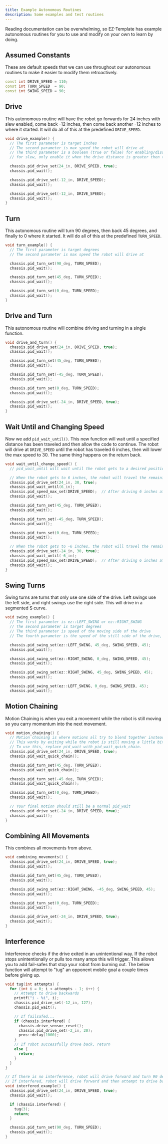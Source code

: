 ```yaml
---
title: Example Autonomous Routines
description: Some examples and test routines
---
```


Reading documentation can be overwhelming, so EZ-Template has example autonomous routines for you to use and modify on your own to learn by doing.  

## Assumed Constants  
These are default speeds that we can use throughout our autonomous routines to make it easier to modify them retroactively.
```cpp
const int DRIVE_SPEED = 110; 
const int TURN_SPEED  = 90;
const int SWING_SPEED = 90;
```


## Drive 
This autonomous routine will have the robot go forwards for 24 inches with slew enabled, come back -12 inches, then come back another -12 inches to where it started.  It will do all of this at the predefined `DRIVE_SPEED`.
```cpp
void drive_example() {
  // The first parameter is target inches
  // The second parameter is max speed the robot will drive at
  // The third parameter is a boolean (true or false) for enabling/disabling a slew at the start of drive motions
  // for slew, only enable it when the drive distance is greater then the slew distance + a few inches

  chassis.pid_drive_set(24_in, DRIVE_SPEED, true);
  chassis.pid_wait();

  chassis.pid_drive_set(-12_in, DRIVE_SPEED);
  chassis.pid_wait();

  chassis.pid_drive_set(-12_in, DRIVE_SPEED);
  chassis.pid_wait();
}
```





## Turn 
This autonomous routine will turn 90 degrees, then back 45 degrees, and finally to 0 where it started.  It will do all of this at the predefined `TURN_SPEED`.
```cpp
void turn_example() {
  // The first parameter is target degrees
  // The second parameter is max speed the robot will drive at

  chassis.pid_turn_set(90_deg, TURN_SPEED);
  chassis.pid_wait();

  chassis.pid_turn_set(45_deg, TURN_SPEED);
  chassis.pid_wait();

  chassis.pid_turn_set(0_deg, TURN_SPEED);
  chassis.pid_wait();
}
```





## Drive and Turn
This autonomous routine will combine driving and turning in a single function. 
```cpp
void drive_and_turn() {
  chassis.pid_drive_set(24_in, DRIVE_SPEED, true);
  chassis.pid_wait();

  chassis.pid_turn_set(45_deg, TURN_SPEED);
  chassis.pid_wait();

  chassis.pid_turn_set(-45_deg, TURN_SPEED);
  chassis.pid_wait();

  chassis.pid_turn_set(0_deg, TURN_SPEED);
  chassis.pid_wait();

  chassis.pid_drive_set(-24_in, DRIVE_SPEED, true);
  chassis.pid_wait();
}
```





## Wait Until and Changing Speed
Now we add `pid_wait_until()`.  This new function will wait until a specified distance has been traveled and then allow the code to continue.  The robot will drive at `DRIVE_SPEED` until the robot has traveled 6 inches, then will lower the max speed to 30.  The same thing happens on the return back. 
```cpp
void wait_until_change_speed() {
  // pid_wait_until will wait until the robot gets to a desired position

  // When the robot gets to 6 inches, the robot will travel the remaining distance at a max speed of 30
  chassis.pid_drive_set(24_in, 30, true);
  chassis.pid_wait_until(6_in);
  chassis.pid_speed_max_set(DRIVE_SPEED);  // After driving 6 inches at 30 speed, the robot will go the remaining distance at DRIVE_SPEED
  chassis.pid_wait();

  chassis.pid_turn_set(45_deg, TURN_SPEED);
  chassis.pid_wait();

  chassis.pid_turn_set(-45_deg, TURN_SPEED);
  chassis.pid_wait();

  chassis.pid_turn_set(0_deg, TURN_SPEED);
  chassis.pid_wait();

  // When the robot gets to -6 inches, the robot will travel the remaining distance at a max speed of 30
  chassis.pid_drive_set(-24_in, 30, true);
  chassis.pid_wait_until(-6_in);
  chassis.pid_speed_max_set(DRIVE_SPEED);  // After driving 6 inches at 30 speed, the robot will go the remaining distance at DRIVE_SPEED
  chassis.pid_wait();
}
```





## Swing Turns
Swing turns are turns that only use one side of the drive.  Left swings use the left side, and right swings use the right side.  This will drive in a segmented S curve.   
```cpp
void swing_example() {
  // The first parameter is ez::LEFT_SWING or ez::RIGHT_SWING
  // The second parameter is target degrees
  // The third parameter is speed of the moving side of the drive
  // The fourth parameter is the speed of the still side of the drive, this allows for wider arcs

  chassis.pid_swing_set(ez::LEFT_SWING, 45_deg, SWING_SPEED, 45);
  chassis.pid_wait();

  chassis.pid_swing_set(ez::RIGHT_SWING, 0_deg, SWING_SPEED, 45);
  chassis.pid_wait();

  chassis.pid_swing_set(ez::RIGHT_SWING, 45_deg, SWING_SPEED, 45);
  chassis.pid_wait();

  chassis.pid_swing_set(ez::LEFT_SWING, 0_deg, SWING_SPEED, 45);
  chassis.pid_wait();
```



## Motion Chaining
Motion Chaining is when you exit a movement while the robot is still moving so you carry momentum into the next movement.  
```cpp
void motion_chaining() {
  // Motion chaining is where motions all try to blend together instead of individual movements.
  // This works by exiting while the robot is still moving a little bit.
  // To use this, replace pid_wait with pid_wait_quick_chain.
  chassis.pid_drive_set(24_in, DRIVE_SPEED, true);
  chassis.pid_wait_quick_chain();

  chassis.pid_turn_set(45_deg, TURN_SPEED);
  chassis.pid_wait_quick_chain();

  chassis.pid_turn_set(-45_deg, TURN_SPEED);
  chassis.pid_wait_quick_chain();

  chassis.pid_turn_set(0_deg, TURN_SPEED);
  chassis.pid_wait();

  // Your final motion should still be a normal pid_wait
  chassis.pid_drive_set(-24_in, DRIVE_SPEED, true);
  chassis.pid_wait();
}
```





## Combining All Movements
This combines all movements from above. 
```cpp
void combining_movements() {
  chassis.pid_drive_set(24_in, DRIVE_SPEED, true);
  chassis.pid_wait();

  chassis.pid_turn_set(45_deg, TURN_SPEED);
  chassis.pid_wait();

  chassis.pid_swing_set(ez::RIGHT_SWING, -45_deg, SWING_SPEED, 45);
  chassis.pid_wait();

  chassis.pid_turn_set(0_deg, TURN_SPEED);
  chassis.pid_wait();

  chassis.pid_drive_set(-24_in, DRIVE_SPEED, true);
  chassis.pid_wait();
}
```





## Interference
Interference checks if the drive exited in an unintentional way.  If the robot stops unintentionally or pulls too many amps this will trigger.  This allows you to add fail-safes that stop your robot from burning out.  The below function will attempt to "tug" an opponent mobile goal a couple times before giving up.
```cpp
void tug(int attempts) {
  for (int i = 0; i < attempts - 1; i++) {
    // Attempt to drive backwards
    printf("i - %i", i);
    chassis.pid_drive_set(-12_in, 127);
    chassis.pid_wait();

    // If failsafed...
    if (chassis.interfered) {
      chassis.drive_sensor_reset();
      chassis.pid_drive_set(-2_in, 20);
      pros::delay(1000);
    }
    // If robot successfully drove back, return
    else {
      return;
    }
  }
}

// If there is no interference, robot will drive forward and turn 90 degrees.
// If interfered, robot will drive forward and then attempt to drive backwards.
void interfered_example() {
  chassis.pid_drive_set(24_in, DRIVE_SPEED, true);
  chassis.pid_wait();

  if (chassis.interfered) {
    tug(3);
    return;
  }

  chassis.pid_turn_set(90_deg, TURN_SPEED);
  chassis.pid_wait();
}
```



